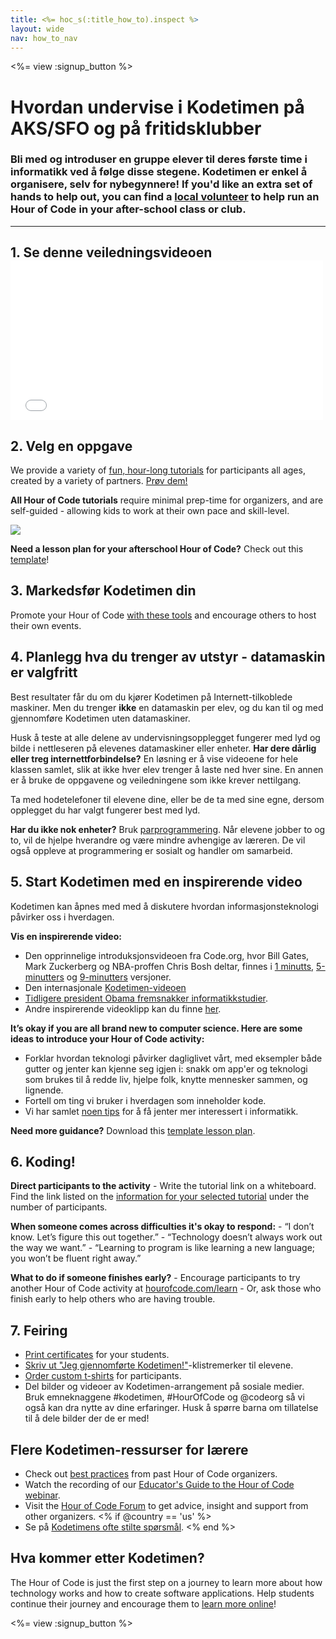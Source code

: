 ```yaml
---
title: <%= hoc_s(:title_how_to).inspect %>
layout: wide
nav: how_to_nav
---
```

<%= view :signup_button %>

# Hvordan undervise i Kodetimen på AKS/SFO og på fritidsklubber

### Bli med og introduser en gruppe elever til deres første time i informatikk ved å følge disse stegene. Kodetimen er enkel å organisere, selv for nybegynnere! If you'd like an extra set of hands to help out, you can find a [local volunteer](<%= codeorg_url('/volunteer/local') %>) to help run an Hour of Code in your after-school class or club.

---

## 1. Se denne veiledningsvideoen <iframe width="500" height="255" src="//www.youtube.com/embed/SrnvvWDm73k" frameborder="0" allowfullscreen mark="crwd-mark"></iframe> 

## 2. Velg en oppgave

We provide a variety of [fun, hour-long tutorials](<%= resolve_url('/learn') %>) for participants all ages, created by a variety of partners. [Prøv dem!](<%= resolve_url('/learn') %>)

**All Hour of Code tutorials** require minimal prep-time for organizers, and are self-guided - allowing kids to work at their own pace and skill-level.

[![](/images/fit-700/tutorials.png)](<%= resolve_url('/learn') %>)

**Need a lesson plan for your afterschool Hour of Code?** Check out this [template](/files/AfterschoolEducatorLessonPlanOutline.docx)!

## 3. Markedsfør Kodetimen din

Promote your Hour of Code [with these tools](<%= resolve_url('/promote') %>) and encourage others to host their own events.

## 4. Planlegg hva du trenger av utstyr - datamaskin er valgfritt

Best resultater får du om du kjører Kodetimen på Internett-tilkoblede maskiner. Men du trenger **ikke** en datamaskin per elev, og du kan til og med gjennomføre Kodetimen uten datamaskiner.

Husk å teste at alle delene av undervisningsopplegget fungerer med lyd og bilde i nettleseren på elevenes datamaskiner eller enheter. **Har dere dårlig eller treg internettforbindelse?** En løsning er å vise videoene for hele klassen samlet, slik at ikke hver elev trenger å laste ned hver sine. En annen er å bruke de oppgavene og veiledningene som ikke krever nettilgang.

Ta med hodetelefoner til elevene dine, eller be de ta med sine egne, dersom opplegget du har valgt fungerer best med lyd.

**Har du ikke nok enheter?** Bruk [parprogrammering](https://www.youtube.com/watch?v=vgkahOzFH2Q). Når elevene jobber to og to, vil de hjelpe hverandre og være mindre avhengige av læreren. De vil også oppleve at programmering er sosialt og handler om samarbeid.

## 5. Start Kodetimen med en inspirerende video

Kodetimen kan åpnes med med å diskutere hvordan informasjonsteknologi påvirker oss i hverdagen.

**Vis en inspirerende video:**

- Den opprinnelige introduksjonsvideoen fra Code.org, hvor Bill Gates, Mark Zuckerberg og NBA-proffen Chris Bosh deltar, finnes i [1 minutts](https://www.youtube.com/watch?v=qYZF6oIZtfc), [5-minutters](https://www.youtube.com/watch?v=nKIu9yen5nc) og [9-minutters](https://www.youtube.com/watch?v=dU1xS07N-FA) versjoner.
- Den internasjonale [Kodetimen-videoen](https://www.youtube.com/watch?v=KsOIlDT145A)
- [Tidligere president Obama fremsnakker informatikkstudier](https://www.youtube.com/watch?v=6XvmhE1J9PY).
- Andre inspirerende videoklipp kan du finne [her](https://www.youtube.com/playlist?list=PLzdnOPI1iJNfpD8i4Sx7U0y2MccnrNZuP).

**It’s okay if you are all brand new to computer science. Here are some ideas to introduce your Hour of Code activity:**

- Forklar hvordan teknologi påvirker dagliglivet vårt, med eksempler både gutter og jenter kan kjenne seg igjen i: snakk om app'er og teknologi som brukes til å redde liv, hjelpe folk, knytte mennesker sammen, og lignende.
- Fortell om ting vi bruker i hverdagen som inneholder kode.
- Vi har samlet [noen tips](<%= resolve_url('https://code.org/girls') %>) for å få jenter mer interessert i informatikk.

**Need more guidance?** Download this [template lesson plan](/files/AfterschoolEducatorLessonPlanOutline.docx).

## 6. Koding!

**Direct participants to the activity** - Write the tutorial link on a whiteboard. Find the link listed on the [information for your selected tutorial](<%= resolve_url('/learn') %>) under the number of participants.

**When someone comes across difficulties it's okay to respond:** - “I don’t know. Let’s figure this out together.” - “Technology doesn’t always work out the way we want.” - “Learning to program is like learning a new language; you won’t be fluent right away.”

**What to do if someone finishes early?** - Encourage participants to try another Hour of Code activity at [hourofcode.com/learn](<%= resolve_url('/learn') %>) - Or, ask those who finish early to help others who are having trouble.

## 7. Feiring

- [Print certificates](<%= codeorg_url('/certificates') %>) for your students.
- [Skriv ut "Jeg gjennomførte Kodetimen!"](<%= resolve_url('/promote/resources#stickers') %>)-klistremerker til elevene.
- [Order custom t-shirts](http://blog.code.org/post/132608499493/hour-of-code-shirts-and-more) for participants.
- Del bilder og videoer av Kodetimen-arrangement på sosiale medier. Bruk emneknaggene #kodetimen, #HourOfCode og @codeorg så vi også kan dra nytte av dine erfaringer. Husk å spørre barna om tillatelse til å dele bilder der de er med!

## Flere Kodetimen-ressurser for lærere

- Check out [best practices](http://www.slideshare.net/TeachCode/hour-of-code-best-practices-for-successful-educators-51273466) from past Hour of Code organizers.
- Watch the recording of our [Educator's Guide to the Hour of Code webinar](https://youtu.be/EJeMeSW2-Mw).
- Visit the [Hour of Code Forum](http://forum.code.org/c/plc/hour-of-code) to get advice, insight and support from other organizers. <% if @country == 'us' %>
- Se på [Kodetimens ofte stilte spørsmål](https://support.code.org/hc/en-us/categories/200147083-Hour-of-Code). <% end %>

## Hva kommer etter Kodetimen?

The Hour of Code is just the first step on a journey to learn more about how technology works and how to create software applications. Help students continue their journey and encourage them to [learn more online](<%= codeorg_url('/learn/beyond') %>)!

<%= view :signup_button %>